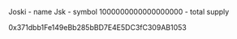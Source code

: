Joski - name
Jsk   - symbol
1000000000000000000 - total supply

0x371dbb1Fe149eBb285bBD7E4E5DC3fC309AB1053
